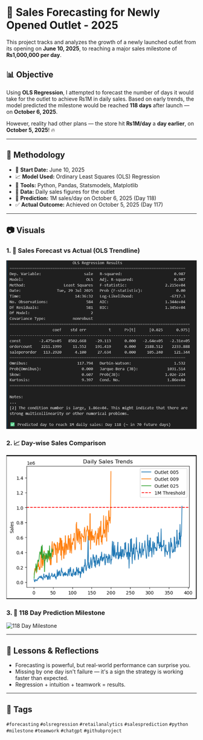 # 🛒 Sales Forecasting for Newly Opened Outlet - 2025

This project tracks and analyzes the growth of a newly launched outlet from its opening on **June 10, 2025**, to reaching a major sales milestone of **₨1,000,000 per day**.

## 📊 Objective

Using **OLS Regression**, I attempted to forecast the number of days it would take for the outlet to achieve ₨1M in daily sales. Based on early trends, the model predicted the milestone would be reached **118 days** after launch — on **October 6, 2025**.

However, reality had other plans — the store hit **₨1M/day** a **day earlier**, on **October 5, 2025**! 🔥

---

## 🔧 Methodology

- 📅 **Start Date:** June 10, 2025  
- 📈 **Model Used:** Ordinary Least Squares (OLS) Regression  
- 🧠 **Tools:** Python, Pandas, Statsmodels, Matplotlib  
- 🧮 **Data:** Daily sales figures for the outlet  
- 🎯 **Prediction:** 1M sales/day on October 6, 2025 (Day 118)  
- ✅ **Actual Outcome:** Achieved on October 5, 2025 (Day 117)

---

## 📷 Visuals

### 1. 📌 Sales Forecast vs Actual (OLS Trendline)
![OLS Regression](ols.png)

### 2. 📈 Day-wise Sales Comparison
![Sales Comparison](comparison.png)

### 3. 📅 118 Day Prediction Milestone
![118 Day Milestone](118_day.png)


---

## 🚀 Lessons & Reflections

- Forecasting is powerful, but real-world performance can surprise you.
- Missing by one day isn't failure — it's a sign the strategy is working faster than expected.
- Regression + intuition + teamwork = results.

---

## 📌 Tags

`#forecasting` `#olsregression` `#retailanalytics` `#salesprediction` `#python` `#milestone` `#teamwork` `#chatgpt` `#githubproject`

